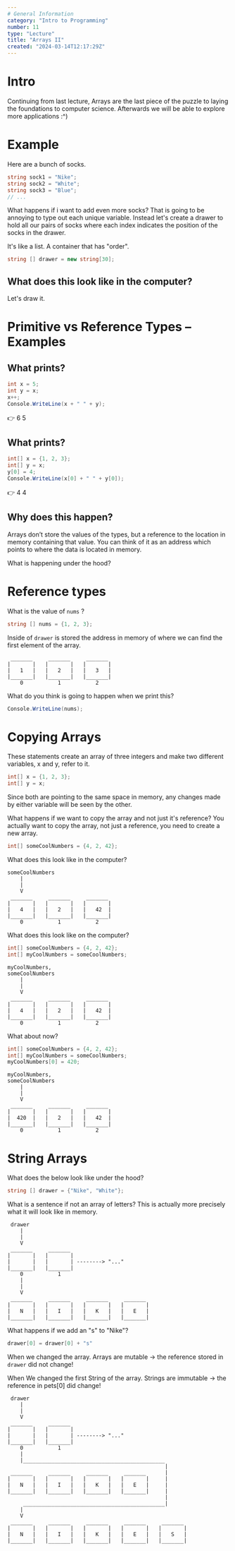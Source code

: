 ```yaml
---
# General Information
category: "Intro to Programming"
number: 11
type: "Lecture"
title: "Arrays II"
created: "2024-03-14T12:17:29Z"
---
```


# Intro

Continuing from last lecture, Arrays are the last piece of the puzzle to laying the foundations to computer science. Afterwards we will be able to explore more applications :^)

# Example

Here are a bunch of socks.

```cs
string sock1 = "Nike";
string sock2 = "White";
string sock3 = "Blue";
// ...
```

What happens if i want to add even more socks? That is going to be annoying to type out each unique variable. Instead let's create a drawer to hold all our pairs of socks where each index indicates the position of the socks in the drawer.

It's like a list. A container that has "order".

```cs
string [] drawer = new string[30];
```

## What does this look like in the computer?

Let's draw it.

# Primitive vs Reference Types – Examples

## What prints?

```cs
int x = 5;
int y = x;
x++;
Console.WriteLine(x + " " + y);
```

👉 6 5

## What prints?

```cs
int[] x = {1, 2, 3};
int[] y = x;
y[0] = 4;
Console.WriteLine(x[0] + " " + y[0]);
```

👉 4 4

## Why does this happen?

Arrays don’t store the values of the types, but a reference to the location in memory containing that value. You can think of it as an address which points to where the data is located in memory.

What is happening under the hood?

# Reference types

What is the value of `nums` ?

```cs
string [] nums = {1, 2, 3};
```

Inside of `drawer` is stored the address in memory of where we can find the first element of the array.

```text
 _______     _______     _______
|       |   |       |   |       |
|   1   |   |   2   |   |   3   |
|_______|   |_______|   |_______|
    0           1           2
```

What do you think is going to happen when we print this?

```cs
Console.WriteLine(nums);
```

# Copying Arrays

These statements create an array of three integers and make two different variables, x and y, refer to it.

```cs
int[] x = {1, 2, 3};
int[] y = x;
```

Since both are pointing to the same space in memory, any changes made by either variable will be seen by the other.

What happens if we want to copy the array and not just it's reference? You actually want to copy the array, not just a reference, you need to create a new array.

```cs
int[] someCoolNumbers = {4, 2, 42};
```

What does this look like in the computer?

```text
someCoolNumbers
    |
    |
    V
 _______     _______     _______
|       |   |       |   |       |
|   4   |   |   2   |   |   42  |
|_______|   |_______|   |_______|
    0           1           2
```

What does this look like on the computer?

```cs
int[] someCoolNumbers = {4, 2, 42};
int[] myCoolNumbers = someCoolNumbers;
```

```text
myCoolNumbers,
someCoolNumbers
    |
    |
    V
 _______     _______     _______
|       |   |       |   |       |
|   4   |   |   2   |   |   42  |
|_______|   |_______|   |_______|
    0           1           2
```

What about now?

```cs
int[] someCoolNumbers = {4, 2, 42};
int[] myCoolNumbers = someCoolNumbers;
myCoolNumbers[0] = 420;
```

```text
myCoolNumbers,
someCoolNumbers
    |
    |
    V
 _______     _______     _______
|       |   |       |   |       |
|  420  |   |   2   |   |   42  |
|_______|   |_______|   |_______|
    0           1           2
```

# String Arrays

What does the below look like under the hood?

```cs
string [] drawer = {"Nike", "White"};
```

What is a sentence if not an array of letters? This is actually more precisely what it will look like in memory.

```text
 drawer
    |
    |
    V
 _______     _______
|       |   |       |
|       |   |       | --------> "..."
|_______|   |_______|
    0           1
    |
    |
    V
 _______     _______     _______     _______
|       |   |       |   |       |   |       |
|   N   |   |   I   |   |   K   |   |   E   |
|_______|   |_______|   |_______|   |_______|

```

What happens if we add an "s" to "Nike"?

```cs
drawer[0] = drawer[0] + "s"
```

When we changed the array. Arrays are mutable -> the reference stored in `drawer` did not change!

When We changed the first String of the array. Strings are immutable -> the reference in pets[0] did change!

```text
 drawer
    |
    |
    V
 _______     _______
|       |   |       |
|       |   |       | --------> "..."
|_______|   |_______|
    0           1
    |
    |_____________________________________________
                                                  |
 _______     _______     _______     _______      |
|       |   |       |   |       |   |       |     |
|   N   |   |   I   |   |   K   |   |   E   |     |
|_______|   |_______|   |_______|   |_______|     |
                                                  |
     _____________________________________________|
    |
    V
 _______     _______     _______     _______     _______
|       |   |       |   |       |   |       |   |       |
|   N   |   |   I   |   |   K   |   |   E   |   |   S   |
|_______|   |_______|   |_______|   |_______|   |_______|

```
